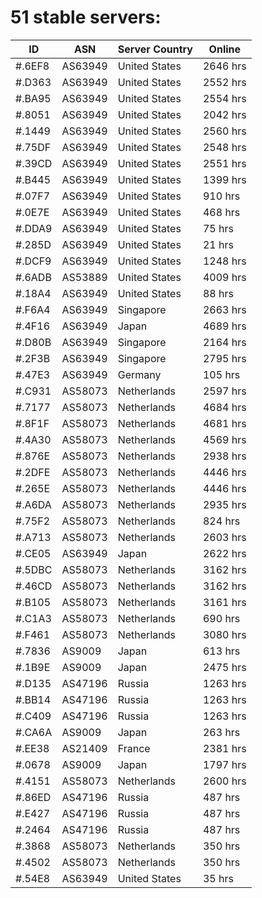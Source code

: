 # 51 stable servers:

| ID | ASN | Server Country | Online |
| ------ | ------ | ------ | ------ |
| #.6EF8 | AS63949 | United States | 2646 hrs |
| #.D363 | AS63949 | United States | 2552 hrs |
| #.BA95 | AS63949 | United States | 2554 hrs |
| #.8051 | AS63949 | United States | 2042 hrs |
| #.1449 | AS63949 | United States | 2560 hrs |
| #.75DF | AS63949 | United States | 2548 hrs |
| #.39CD | AS63949 | United States | 2551 hrs |
| #.B445 | AS63949 | United States | 1399 hrs |
| #.07F7 | AS63949 | United States | 910 hrs |
| #.0E7E | AS63949 | United States | 468 hrs |
| #.DDA9 | AS63949 | United States | 75 hrs |
| #.285D | AS63949 | United States | 21 hrs |
| #.DCF9 | AS63949 | United States | 1248 hrs |
| #.6ADB | AS53889 | United States | 4009 hrs |
| #.18A4 | AS63949 | United States | 88 hrs |
| #.F6A4 | AS63949 | Singapore | 2663 hrs |
| #.4F16 | AS63949 | Japan | 4689 hrs |
| #.D80B | AS63949 | Singapore | 2164 hrs |
| #.2F3B | AS63949 | Singapore | 2795 hrs |
| #.47E3 | AS63949 | Germany | 105 hrs |
| #.C931 | AS58073 | Netherlands | 2597 hrs |
| #.7177 | AS58073 | Netherlands | 4684 hrs |
| #.8F1F | AS58073 | Netherlands | 4681 hrs |
| #.4A30 | AS58073 | Netherlands | 4569 hrs |
| #.876E | AS58073 | Netherlands | 2938 hrs |
| #.2DFE | AS58073 | Netherlands | 4446 hrs |
| #.265E | AS58073 | Netherlands | 4446 hrs |
| #.A6DA | AS58073 | Netherlands | 2935 hrs |
| #.75F2 | AS58073 | Netherlands | 824 hrs |
| #.A713 | AS58073 | Netherlands | 2603 hrs |
| #.CE05 | AS63949 | Japan | 2622 hrs |
| #.5DBC | AS58073 | Netherlands | 3162 hrs |
| #.46CD | AS58073 | Netherlands | 3162 hrs |
| #.B105 | AS58073 | Netherlands | 3161 hrs |
| #.C1A3 | AS58073 | Netherlands | 690 hrs |
| #.F461 | AS58073 | Netherlands | 3080 hrs |
| #.7836 | AS9009 | Japan | 613 hrs |
| #.1B9E | AS9009 | Japan | 2475 hrs |
| #.D135 | AS47196 | Russia | 1263 hrs |
| #.BB14 | AS47196 | Russia | 1263 hrs |
| #.C409 | AS47196 | Russia | 1263 hrs |
| #.CA6A | AS9009 | Japan | 263 hrs |
| #.EE38 | AS21409 | France | 2381 hrs |
| #.0678 | AS9009 | Japan | 1797 hrs |
| #.4151 | AS58073 | Netherlands | 2600 hrs |
| #.86ED | AS47196 | Russia | 487 hrs |
| #.E427 | AS47196 | Russia | 487 hrs |
| #.2464 | AS47196 | Russia | 487 hrs |
| #.3868 | AS58073 | Netherlands | 350 hrs |
| #.4502 | AS58073 | Netherlands | 350 hrs |
| #.54E8 | AS63949 | United States | 35 hrs |

